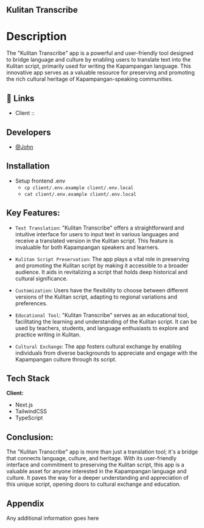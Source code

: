 ## Kulitan Transcribe
# Description

The "Kulitan Transcribe" app is a powerful and user-friendly tool designed to bridge language and culture by enabling users to translate text into the Kulitan script, primarily used for writing the Kapampangan language. This innovative app serves as a valuable resource for preserving and promoting the rich cultural heritage of Kapampangan-speaking communities.

## 🔗 Links

- Client :: 

## Developers

- [@John](https://github.com/impaulintech) 

## Installation

- Setup frontend .env
    - `cp client/.env.example client/.env.local`
    - `cat client/.env.example client/.env.local`

## Key Features:

- `Text Translation`: "Kulitan Transcribe" offers a straightforward and intuitive interface for users to input text in various languages and receive a translated version in the Kulitan script. This feature is invaluable for both Kapampangan speakers and learners.

- `Kulitan Script Preservation`: The app plays a vital role in preserving and promoting the Kulitan script by making it accessible to a broader audience. It aids in revitalizing a script that holds deep historical and cultural significance.

- `Customization`: Users have the flexibility to choose between different versions of the Kulitan script, adapting to regional variations and preferences.

- `Educational Tool`: "Kulitan Transcribe" serves as an educational tool, facilitating the learning and understanding of the Kulitan script. It can be used by teachers, students, and language enthusiasts to explore and practice writing in Kulitan.

- `Cultural Exchange`: The app fosters cultural exchange by enabling individuals from diverse backgrounds to appreciate and engage with the Kapampangan culture through its script.

## Tech Stack

**Client:** 
- Next.js
- TailwindCSS
- TypeScript

## Conclusion:

The "Kulitan Transcribe" app is more than just a translation tool; it's a bridge that connects language, culture, and heritage. With its user-friendly interface and commitment to preserving the Kulitan script, this app is a valuable asset for anyone interested in the Kapampangan language and culture. It paves the way for a deeper understanding and appreciation of this unique script, opening doors to cultural exchange and education.

## Appendix

Any additional information goes here
